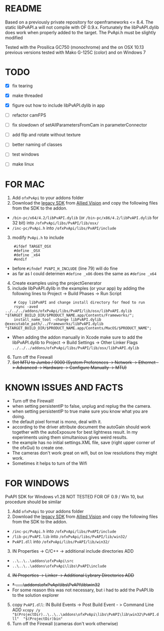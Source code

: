 # README #

Based on a previously private repository for openframeworks <= 8.4.
The static libPvAPI.a will not compile with OF 0.9.x. Fortunately the  libPvAPI.dylib does work when properly added to the target.
The PvApi.h must be slightly modified

Tested with the Prosilica GC750 (monochrome) and the on OSX 10.13
previous versions tested with Mako G-125C (color) and on Windows 7


# TODO #

- [x] fix tearing
- [x] make threaded
- [x] figure out how to include libPvAPI.dylib in app
- [ ] refactor camFPS
- [ ] fix slowdown of setAllParametersFromCam in parameterConnector
- [ ] add flip and rotate without texture
- [ ] better naming of classes
- [ ] test windows
- [ ] make linux


# FOR MAC #

1.	Add `ofxPvApi` to your addons folder
2.	Download the [legacy SDK](https://www.alliedvision.com/fileadmin/content/software/software/PvAPI/PvAPI_1.28_OSX.tgz "PvAPI_1.28_OSX.tgz") from [Allied Vision](https://www.alliedvision.com/en/support/software-downloads.html "Software Downloads") and copy the following files from the SDK to the addon.
*	 `/bin-pc/x64/4.2/libPvAPI.dylib` (or  `/bin-pc/x86/4.2/libPvAPI.dylib` for 32 bit) into `/ofxPvApi/libs/PvAPI/lib/osx/`
*	 `/inc-pc/PvApi.h` into `/ofxPvApi/libs/PvAPI/include`
3. 	modify `PvApi.h` to include
```
    #ifdef TARGET_OSX
    #define _OSX
    #define _x64
    #endif
```
*	before `#ifndef PVAPI_H_INCLUDE` (line 79) will do fine
*	as far as I could determen `#define _x86`  does the same as  `#define _x64`
4. 	Create examples using the projectGenerator
5.	include libPvAPI.dylib in the examples (or your app) by adding the following lines to Project -> Build Phases -> Run Script
```
    # Copy libPvAPI and change install directory for fmod to run
    rsync -aved ../../../addons/ofxPvApi/libs/PvAPI/lib/osx/libPvAPI.dylib "$TARGET_BUILD_DIR/$PRODUCT_NAME.app/Contents/Frameworks/";
    install_name_tool -change libPvAPI.dylib @executable_path/../Frameworks/libPvAPI.dylib "$TARGET_BUILD_DIR/$PRODUCT_NAME.app/Contents/MacOS/$PRODUCT_NAME";
```
*	When adding the addon manually in Xcode make sure to add the libPvAPI.dylib to Project -> Build Settings -> Other Linker Flags `../../../addons/ofxPvApi/libs/PvAPI/lib/osx/libPvAPI.dylib`
6. 	Turn off the Firewall
7. 	~~Set MTU to Jumbo / 9000 (System Preferences -> Network -> Ethernet -> Advanced -> Hardware -> Configure Manually -> MTU)~~


# KNOWN ISSUES AND FACTS #

*	Turn off the Firewall!
*	when setting persistentIP to false, unplug and replug the the camera.
*	when setting persistentIP to true make sure you know what you are doing.
*	the default pixel format is mono, deal with it.
*	according to the driver attribute document the autoGain should work together with the autoExposure for best lightness result. In my experiments using them simultanious gives weird results.
*	the example has no initial settings.XML file, save (right upper corner of the ofxGui) to create one.
*	The cameras don't work great on wifi, but on low resolutions they might work.
*	Sometimes it helps to turn of the Wifi


# FOR WINDOWS #
PvAPI SDK for Windows  v1.28
NOT TESTED FOR OF 0.9 / Win 10, but procedure should be similar

1.	Add `ofxPvApi` to your addons folder
2.	Download the [legacy SDK](https://www.alliedvision.com/fileadmin/content/software/software/PvAPI/PvAPI_win_1.28.exe "PvAPI SDK for Windows  v1.28") from  [Allied Vision](https://www.alliedvision.com/en/support/software-downloads.html "Software Downloads") and copy the following files from the SDK to the addon.
*	`/inc-pc/PvApi.h` into `/ofxPvApi/libs/PvAPI/include`
*	`/lib-pc/PvAPI.lib` into `/ofxPvApi/libs/PvAPI/lib/win32/`
*	`PvAPI.dll` into `/ofxPvApi/libs/PvAPI/lib/win32/`
3. 	IN Properties -> C/C++ -> additional include directories ADD
*	`..\..\..\addons\ofxPvApi\src`
*	`..\..\..\addons\ofxPvApi\libs\PvAPI\include`
4.	~~IN Properties -> Linker -> Additional Lybrary Directories ADD~~
*	~~* ..\..\..\addons\ofxPvApi\libs\PvAPI\lib\win32~~
*	For some reason this was not necessary, but i had to add the PvAPI.lib to the solution explorer

5.	copy `PvAPI.dll`: IN Build Events -> Post Build Event - > Command Line ADD
	`xcopy /y "$(ProjectDir)..\..\..\addons\ofxPvApi\libs\PvAPI\lib\win32\PvAPI.dll"  "$(ProjectDir)bin"`
6.	Turn off the Firewall (cameras don't work otherwise)

